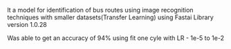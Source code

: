 lt a model for identification of bus routes using image recognition techniques with smaller datasets(Transfer Learning) using Fastai Library version 1.0.28

Was able to get an accuracy of 94% using fit one cyle with LR - 1e-5 to 1e-2
